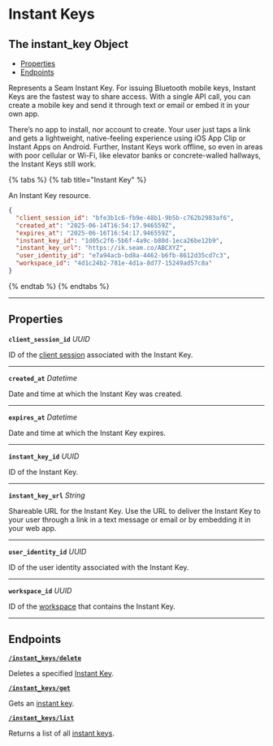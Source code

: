 # Instant Keys

## The instant_key Object

- [Properties](./#properties)
- [Endpoints](./#endpoints)


Represents a Seam Instant Key. For issuing Bluetooth mobile keys, Instant Keys are the fastest way to share access. With a single API call, you can create a mobile key and send it through text or email or embed it in your own app.

There’s no app to install, nor account to create. Your user just taps a link and gets a lightweight, native-feeling experience using iOS App Clip or Instant Apps on Android. Further, Instant Keys work offline, so even in areas with poor cellular or Wi-Fi, like elevator banks or concrete-walled hallways, the Instant Keys still work.

{% tabs %}
{% tab title="Instant Key" %}

An Instant Key resource.

```json
{
  "client_session_id": "bfe3b1c6-fb9e-48b1-9b5b-c762b2983af6",
  "created_at": "2025-06-14T16:54:17.946559Z",
  "expires_at": "2025-06-16T16:54:17.946559Z",
  "instant_key_id": "1d05c2f6-5b6f-4a9c-b80d-1eca26be12b9",
  "instant_key_url": "https://ik.seam.co/ABCXYZ",
  "user_identity_id": "e7a94acb-bd8a-4462-b6fb-8612d35cd7c3",
  "workspace_id": "4d1c24b2-781e-4d1a-8d77-15249ad57c8a"
}
```
{% endtab %}
{% endtabs %}

---
## Properties

**`client_session_id`** *UUID*

ID of the [client session](../../core-concepts/authentication/client-session-tokens/README.md) associated with the Instant Key.




---

**`created_at`** *Datetime*

Date and time at which the Instant Key was created.




---

**`expires_at`** *Datetime*

Date and time at which the Instant Key expires.




---

**`instant_key_id`** *UUID*

ID of the Instant Key.




---

**`instant_key_url`** *String*

Shareable URL for the Instant Key. Use the URL to deliver the Instant Key to your user through a link in a text message or email or by embedding it in your web app.




---

**`user_identity_id`** *UUID*

ID of the user identity associated with the Instant Key.




---

**`workspace_id`** *UUID*

ID of the [workspace](../../core-concepts/workspaces/README.md) that contains the Instant Key.




---

## Endpoints


[**`/instant_keys/delete`**](./delete.md)

Deletes a specified [Instant Key](../../capability-guides/instant-keys/README.md).


[**`/instant_keys/get`**](./get.md)

Gets an [instant key](https://docs.seam.co/latest/capability-guides/mobile-access/instant-keys).


[**`/instant_keys/list`**](./list.md)

Returns a list of all [instant keys](https://docs.seam.co/latest/capability-guides/mobile-access/instant-keys).


